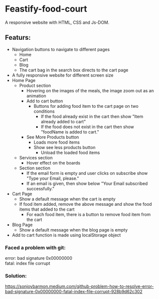 # Feastify-food-court
A responsive website with HTML, CSS and Js-DOM.

## Featurs:
- Navigation buttons to navigate to different pages
    - Home
    - Cart 
    - Blog
    - The cart bag in the search box directs to the cart page
- A fully responsive website for different screen size
- Home Page
    - Product section
        - Hovering on the images of the meals, the image zoom out as an animation
        - Add to cart button
            - Buttons for adding food item to the cart page on two conditions
                - If the food already exist in the cart then show "Item already added to cart"
                - If the food does not exist in the cart then show "foodName is added to cart."
        - See More Products button
            - Loads more food items 
            - Show see less products button 
                - Unload the loaded food items
    - Services section
        - Hover effect on the boards
    - Section section
        - If the email form is empty and user clicks on subscribe show "Type your Email, please."
        - If an email is given, then show below "Your Email subscribed successfully." 
- Cart Page
    - Show a default message when the cart is empty
    - If food item added, remove the above message and show the food items that added to the cart
        - For each food item, there is a button to remove food item from the cart
- Blog Page 
    - Show a default message when the blog page is empty
- Add to cart function is made using localStorage object

### Faced a problem with git: 
error: bad signature 0x00000000 <br>
fatal: index file corrupt     

### Solution: 
https://sonjoybarmon.medium.com/github-problem-how-to-resolve-error-bad-signature-0x00000000-fatal-index-file-corrupt-928b9d62c302
